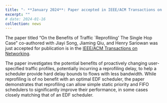 ```yaml
---
title: "- **January 2024**: Paper accepted in IEEE/ACM Transactions on Networking"
excerpt: ""
# date: 2024-01-16
collection: news
---
```

  
The paper titled “On the Benefits of Traffic `Reprofiling' The Single Hop Case” co-authored with Jiayi Song, Jiaming Qiu, and Henry Sariowan was just accepted for publication is in the [IEEE/ACM Transactions on Networking](https://dl.acm.org/journal/ton).

The paper investigates the potential benefits of proactively changing user-specified traffic profiles, potentially incurring a reprofiling delay, to help a scheduler provide hard delay bounds 
to flows with less bandwidth.  While reprofiling is of no benefit with an optimal EDF scheduler, the paper demonstrates that reprofiling can allow simple static priority and FIFO schedulers to significantly improve their performance, 
in some cases closely matching that of an EDF scheduler.
